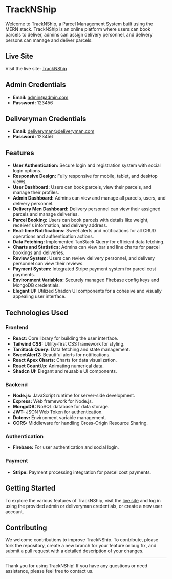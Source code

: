 # TrackNShip

Welcome to TrackNShip, a Parcel Management System built using the MERN stack. TrackNShip is an online platform where users can book parcels to deliver, admins can assign delivery personnel, and delivery persons can manage and deliver parcels.

## Live Site

Visit the live site: [TrackNShip](https://tracknship22.web.app/)

## Admin Credentials

- **Email:** [admin@admin.com](mailto:admin@admin.com)
- **Password:** 123456

## Deliveryman Credentials

- **Email:** [deliveryman@deliveryman.com](mailto:deliveryman@deliveryman.com)
- **Password:** 123456

## Features

- **User Authentication:** Secure login and registration system with social login options.
- **Responsive Design:** Fully responsive for mobile, tablet, and desktop views.
- **User Dashboard:** Users can book parcels, view their parcels, and manage their profiles.
- **Admin Dashboard:** Admins can view and manage all parcels, users, and delivery personnel.
- **Delivery Men Dashboard:** Delivery personnel can view their assigned parcels and manage deliveries.
- **Parcel Booking:** Users can book parcels with details like weight, receiver's information, and delivery address.
- **Real-time Notifications:** Sweet alerts and notifications for all CRUD operations and authentication actions.
- **Data Fetching:** Implemented TanStack Query for efficient data fetching.
- **Charts and Statistics:** Admins can view bar and line charts for parcel bookings and deliveries.
- **Review System:** Users can review delivery personnel, and delivery personnel can view their reviews.
- **Payment System:** Integrated Stripe payment system for parcel cost payments.
- **Environment Variables:** Securely managed Firebase config keys and MongoDB credentials.
- **Elegant UI:** Utilized Shadcn UI components for a cohesive and visually appealing user interface.

## Technologies Used

### Frontend

- **React:** Core library for building the user interface.
- **Tailwind CSS:** Utility-first CSS framework for styling.
- **TanStack Query:** Data fetching and state management.
- **SweetAlert2:** Beautiful alerts for notifications.
- **React Apex Charts:** Charts for data visualization.
- **React CountUp:** Animating numerical data.
- **Shadcn UI:** Elegant and reusable UI components.

### Backend

- **Node.js:** JavaScript runtime for server-side development.
- **Express:** Web framework for Node.js.
- **MongoDB:** NoSQL database for data storage.
- **JWT:** JSON Web Token for authentication.
- **Dotenv:** Environment variable management.
- **CORS:** Middleware for handling Cross-Origin Resource Sharing.

### Authentication

- **Firebase:** For user authentication and social login.

### Payment

- **Stripe:** Payment processing integration for parcel cost payments.

## Getting Started

To explore the various features of TrackNShip, visit the [live site](https://tracknship22.web.app/) and log in using the provided admin or deliveryman credentials, or create a new user account.

## Contributing

We welcome contributions to improve TrackNShip. To contribute, please fork the repository, create a new branch for your feature or bug fix, and submit a pull request with a detailed description of your changes.

---

Thank you for using TrackNShip! If you have any questions or need assistance, please feel free to contact us.
